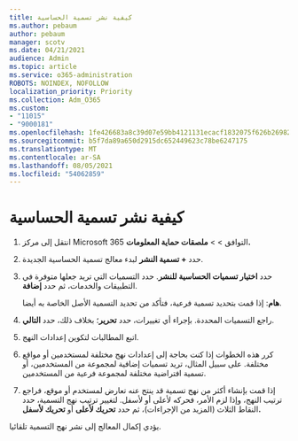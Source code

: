 ```yaml
---
title: كيفية نشر تسمية الحساسية
ms.author: pebaum
author: pebaum
manager: scotv
ms.date: 04/21/2021
audience: Admin
ms.topic: article
ms.service: o365-administration
ROBOTS: NOINDEX, NOFOLLOW
localization_priority: Priority
ms.collection: Adm_O365
ms.custom:
- "11015"
- "9000181"
ms.openlocfilehash: 1fe426683a8c39d07e59bb4121131ecacf1832075f626b26982ec0ede3c24698
ms.sourcegitcommit: b5f7da89a650d2915dc652449623c78be6247175
ms.translationtype: MT
ms.contentlocale: ar-SA
ms.lasthandoff: 08/05/2021
ms.locfileid: "54062859"
---
```

# <a name="how-to-publish-a-sensitivity-label"></a>كيفية نشر تسمية الحساسية

1. انتقل إلى مركز Microsoft 365 التوافق >   >  **ملصقات حماية المعلومات.**

1. حدد **+ تسمية النشر** لبدء معالج تسمية الحساسية الجديدة.

1. حدد **اختيار تسميات الحساسية للنشر**. حدد التسميات التي تريد جعلها متوفرة في التطبيقات والخدمات، ثم حدد **إضافة**.

    **هام**: إذا قمت بتحديد تسمية فرعية، فتأكد من تحديد التسمية الأصل الخاصة به أيضا.

1. راجع التسميات المحددة. بإجراء أي تغييرات، حدد **تحرير**؛ بخلاف ذلك، حدد **التالي**.

1. اتبع المطالبات لتكوين إعدادات النهج.

1. كرر هذه الخطوات إذا كنت بحاجة إلى إعدادات نهج مختلفة لمستخدمين أو مواقع مختلفة. على سبيل المثال، تريد تسميات إضافية لمجموعة من المستخدمين، أو تسمية افتراضية مختلفة لمجموعة فرعية من المستخدمين.

1. إذا قمت بإنشاء أكثر من نهج تسمية قد ينتج عنه تعارض لمستخدم أو موقع، فراجع ترتيب النهج، وإذا لزم الأمر، فحركه لأعلى أو لأسفل. لتغيير ترتيب نهج التسمية، حدد النقاط الثلاث (المزيد من الإجراءات)، ثم حدد **تحريك لأعلى** أو **تحريك لأسفل.**

يؤدي إكمال المعالج إلى نشر نهج التسمية تلقائيا.